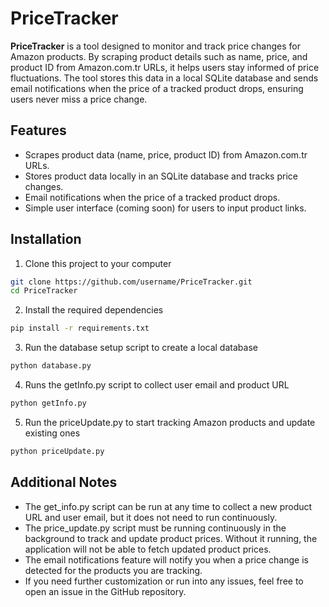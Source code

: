 # PriceTracker

**PriceTracker** is a tool designed to monitor and track price changes for Amazon products. By scraping product details such as name, price, and product ID from Amazon.com.tr URLs, it helps users stay informed of price fluctuations. The tool stores this data in a local SQLite database and sends email notifications when the price of a tracked product drops, ensuring users never miss a price change.


## Features

- Scrapes product data (name, price, product ID) from Amazon.com.tr URLs.
- Stores product data locally in an SQLite database and tracks price changes.
- Email notifications when the price of a tracked product drops.
- Simple user interface (coming soon) for users to input product links.


## Installation

1. Clone this project to your computer
```bash
git clone https://github.com/username/PriceTracker.git
cd PriceTracker
```

2. Install the required dependencies
```bash
pip install -r requirements.txt
```

3. Run the database setup script to create a local database
```bash
python database.py
```

4. Runs the getInfo.py script to collect user email and product URL
```bash
python getInfo.py
```

5. Run the priceUpdate.py to start tracking Amazon products and update existing ones
```bash
python priceUpdate.py
```


## Additional Notes
* The get_info.py script can be run at any time to collect a new product URL and user email, but it does not need to run continuously.
* The price_update.py script must be running continuously in the background to track and update product prices. Without it running, the application will not be able to fetch updated product prices.
* The email notifications feature will notify you when a price change is detected for the products you are tracking.
* If you need further customization or run into any issues, feel free to open an issue in the GitHub repository.